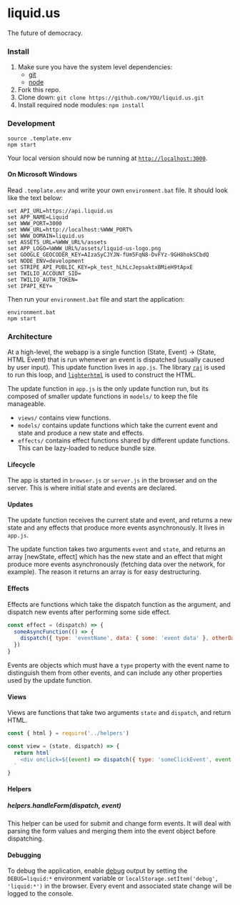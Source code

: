 # liquid.us

The future of democracy.

### Install

1. Make sure you have the system level dependencies:
    - [git](https://git-scm.com/)
    - [node](https://nodejs.org/)
2. Fork this repo.
3. Clone down: `git clone https://github.com/YOU/liquid.us.git`
4. Install required node modules: `npm install`

### Development

```
source .template.env
npm start
```

Your local version should now be running at [`http://localhost:3000`](http://localhost:3000).

#### On Microsoft Windows

Read `.template.env` and write your own `environment.bat` file. It should look like the text below:

```
set API_URL=https://api.liquid.us
set APP_NAME=Liquid
set WWW_PORT=3000
set WWW_URL=http://localhost:%WWW_PORT%
set WWW_DOMAIN=liquid.us
set ASSETS_URL=%WWW_URL%/assets
set APP_LOGO=%WWW_URL%/assets/liquid-us-logo.png
set GOOGLE_GEOCODER_KEY=AIzaSyCJYJN-fUm5FqN8-DvFYz-9GH8hokSCbdQ
set NODE_ENV=development
set STRIPE_API_PUBLIC_KEY=pk_test_hLhLcJepsaktxBMieH9tApxE
set TWILIO_ACCOUNT_SID=
set TWILIO_AUTH_TOKEN=
set IPAPI_KEY=
```

Then run your `environment.bat` file and start the application:

```
environment.bat
npm start
```

### Architecture

At a high-level, the webapp is a single function (State, Event) -> (State, HTML Event) that is run whenever an event is
dispatched (usually caused by user input). This update function lives in `app.js`.
The library [`raj`](https://jew.ski/raj/) is used to run this loop, and
[`lighterhtml`](https://github.com/WebReflection/lighterhtml) is used to construct the HTML.

The update function in `app.js` is the only update function run, but its
composed of smaller update functions in `models/` to keep the file manageable.

- `views/` contains view functions.
- `models/` contains update functions which take the current event and state
  and produce a new state and effects.
- `effects/` contains effect functions shared by different update functions.
  This can be lazy-loaded to reduce bundle size.

#### Lifecycle

The app is started in `browser.js` or `server.js` in the browser and on the server. This is where initial state
and events are declared.

#### Updates

The update function receives the current state and event, and returns a new state and any effects that produce
more events asynchronously. It lives in `app.js`.

The update function takes two arguments `event` and `state`, and returns an array [newState, effect] which has the new
state and an effect that might produce more events asynchronously (fetching data over the network, for example).
The reason it returns an array is for easy destructuring.

#### Effects

Effects are functions which take the dispatch function as the argument, and
dispatch new events after performing some side effect.

```javascript
const effect = (dispatch) => {
  someAsyncFunction(() => {
    dispatch({ type: 'eventName', data: { some: 'event data' }, otherData: { some: 'other event data' } })
  })
}
```

Events are objects which must have a `type` property with the event name to distinguish them from other events,
and can include any other properties used by the update function.

#### Views

Views are functions that take two arguments `state` and `dispatch`, and return HTML.

```javascript
const { html } = require('../helpers')

const view = (state, dispatch) => {
  return html`
    <div onclick=${(event) => dispatch({ type: 'someClickEvent', event })}>Hello, World</div>
  `
}
```

#### Helpers

##### helpers.handleForm(dispatch, event)

This helper can be used for submit and change form events. It will deal with parsing the form values and merging them
into the event object before dispatching.

#### Debugging

To debug the application, enable
[debug](https://github.com/visionmedia/debug#readme) output by setting the
`DEBUG=liquid:*` environment variable or `localStorage.setItem('debug', 'liquid:*')` in the
browser. Every event and associated state change will be logged to the console.
